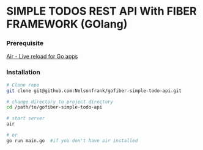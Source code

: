 # SIMPLE TODOS REST API With FIBER FRAMEWORK (GOlang)

### Prerequisite

[Air - Live reload for Go apps](https://github.com/cosmtrek/air)

### Installation

```bash
# Clone repo
git clone git@github.com:Nelsonfrank/gofiber-simple-todo-api.git

# change directory to project directory
cd /path/to/gofiber-simple-todo-api

# start server
air

# or
go run main.go  #if you don't have air installed
```
